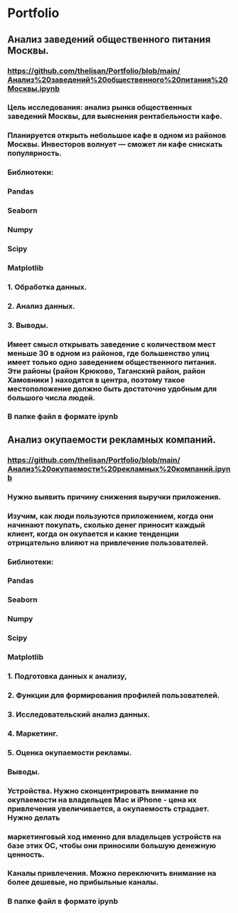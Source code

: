 # Portfolio
## Анализ заведений общественного питания Москвы.
### https://github.com/thelisan/Portfolio/blob/main/Анализ%20заведений%20общественного%20питания%20Москвы.ipynb
### Цель исследования: анализ рынка общественных заведений Москвы, для выяснения рентабельности кафе.
### Планируется открыть небольшое кафе в одном из районов Москвы. Инвесторов волнует — сможет ли кафе снискать популярность. 
### Библиотеки:
### Pandas
### Seaborn
### Numpy
### Scipy
### Matplotlib
### 1. Обработка данных.
### 2. Анализ данных.
### 3. Выводы.
### Имеет смысл открывать заведение с количеством мест меньше 30 в одном из районов, где большенство улиц имеет только одно заведением общественного питания. Эти районы (район Крюково, Таганский район, район Хамовники ) находятся в центра, поэтому такое местоположение должно быть достаточно удобным для большого числа людей.
### В папке файл в формате ipynb 
## Анализ окупаемости рекламных компаний.
### https://github.com/thelisan/Portfolio/blob/main/Анализ%20окупаемости%20рекламных%20компаний.ipynb
### Нужно выявить причину снижения выручки приложения.
### Изучим, как люди пользуются приложением, когда они начинают покупать, сколько денег приносит каждый клиент, когда он окупается и какие тенденции отрицательно влияют  на привлечение пользователей.
### Библиотеки:
### Pandas
### Seaborn
### Numpy
### Scipy
### Matplotlib
### 1. Подготовка данных к анализу,
### 2. Функции для формирования профилей пользователей.
### 3. Исследовательский анализ данных.
### 4. Маркетинг.
### 5. Оценка окупаемости рекламы.
### Выводы.
### Устройства. Нужно сконцентрировать внимание по окупаемости на владельцев Mac и iPhone - цена их привлечения увеличивается, а окупаемоcть страдает. Нужно делать
### маркетинговый ход именно для владельцев устройств на базе этих ОС, чтобы они приносили большую денежную ценность.
### Каналы привлечения. Можно переключить внимание на более дешевые, но прибыльные каналы.
### В папке файл в формате ipynb 
